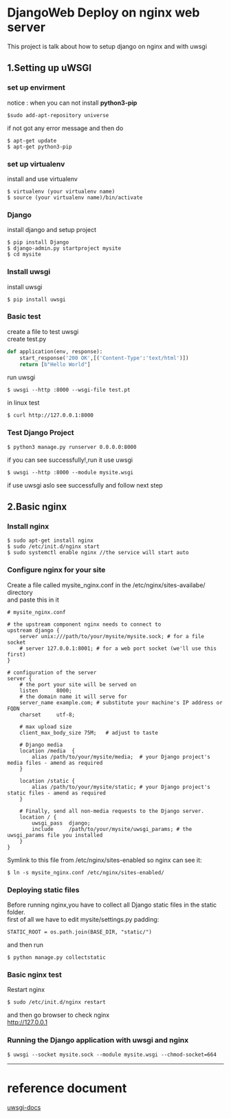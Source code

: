 # DjangoWeb Deploy on nginx web server
This project is talk about how to setup django on nginx and with uwsgi
## 1.Setting up uWSGI
### set up envirment
notice : when you can not install **python3-pip**<br>
``` shell
$sudo add-apt-repository universe
```
if not got any error message and then do<br>
```shell
$ apt-get update 
$ apt-get python3-pip
```
### set up virtualenv
install and use virtualenv
```shell
$ virtualenv (your virtualenv name)
$ source (your virtualenv name)/bin/activate
```
### Django
install django and setup project
```shell
$ pip install Django
$ django-admin.py startproject mysite
$ cd mysite
```
### Install uwsgi
install uwsgi
```shell
$ pip install uwsgi
```
### Basic test
create a file to test uwsgi<br>
create test.py 
```python
def application(env, response):
    start_response('200 OK',[('Content-Type':'text/html')])
    return [b"Hello World"]
``` 
run uwsgi
```shell
$ uwsgi --http :8000 --wsgi-file test.pt
``` 
in linux test
 ```shell
$ curl http://127.0.0.1:8000
```
### Test Django Project
```shell
$ python3 manage.py runserver 0.0.0.0:8000
```
if you can see successfully!,run it use uwsgi
```shell
$ uwsgi --http :8000 --module mysite.wsgi
```
if use uwsgi aslo see successfully and follow next step
## 2.Basic nginx
### Install nginx
```shell
$ sudo apt-get install nginx
$ sudo /etc/init.d/nginx start
$ sudo systemctl enable nginx //the service will start auto 
```
### Configure nginx for your site
Create a file called mysite_nginx.conf in the /etc/nginx/sites-availabe/ directory<br>
and paste this in it
```shell
# mysite_nginx.conf

# the upstream component nginx needs to connect to
upstream django {
    server unix:///path/to/your/mysite/mysite.sock; # for a file socket
    # server 127.0.0.1:8001; # for a web port socket (we'll use this first)
}

# configuration of the server
server {
    # the port your site will be served on
    listen      8000;
    # the domain name it will serve for
    server_name example.com; # substitute your machine's IP address or FQDN
    charset     utf-8;

    # max upload size
    client_max_body_size 75M;   # adjust to taste

    # Django media
    location /media  {
        alias /path/to/your/mysite/media;  # your Django project's media files - amend as required
    }

    location /static {
        alias /path/to/your/mysite/static; # your Django project's static files - amend as required
    }

    # Finally, send all non-media requests to the Django server.
    location / {
        uwsgi_pass  django;
        include     /path/to/your/mysite/uwsgi_params; # the uwsgi_params file you installed
    }
}
```
Symlink to this file from /etc/nginx/sites-enabled so nginx can see it:
```shell
$ ln -s mysite_nginx.conf /etc/nginx/sites-enabled/
```
### Deploying static files
Before running nginx,you have to collect all Django static files in the static folder.<br>
first of all we have to edit mysite/settings.py padding:
```shell
STATIC_ROOT = os.path.join(BASE_DIR, "static/")
```
and then run 
```shell
$ python manage.py collectstatic
```
### Basic nginx test 
Restart nginx
```shell
$ sudo /etc/init.d/nginx restart
```
and then go browser to check nginx<br>http://127.0.0.1<br>
### Running the Django application with uwsgi and nginx
```
$ uwsgi --socket mysite.sock --module mysite.wsgi --chmod-socket=664
```
--- 
# reference document<br>
[uwsgi-docs](https://uwsgi-docs.readthedocs.io/en/latest/tutorials/Django_and_nginx.html)
